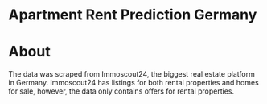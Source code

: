 # Apartment Rent Prediction Germany

# About

The data was scraped from Immoscout24, the biggest real estate platform in Germany. Immoscout24 has listings for both rental properties and homes for sale, however, the data only contains offers for rental properties.
